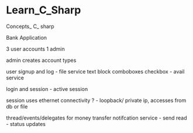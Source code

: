 # Learn_C_Sharp
Concepts_ C_ sharp

Bank Application

3 user accounts
1 admin

admin creates account types

user signup and log - file service
      text block
      comboboxes
      checkbox - avail service

login and session  - active session

  session uses ethernet connectivity ? - loopback/ private ip, accesses from db or file
  
  
thread/events/delegates for money transfer
notifcation service - send read - status updates


